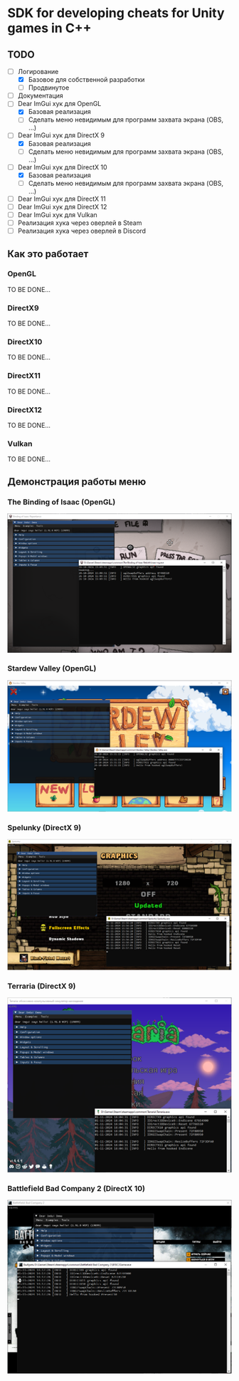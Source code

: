 # SDK for developing cheats for Unity games in C++

## TODO

- [ ] Логирование
  - [X] Базовое для собственной разработки
  - [ ] Продвинутое
- [ ] Документация
- [ ] Dear ImGui хук для OpenGL
  - [X] Базовая реализация
  - [ ] Сделать меню невидимым для программ захвата экрана (OBS, ...)
- [ ] Dear ImGui хук для DirectX 9
  - [X] Базовая реализация
  - [ ] Сделать меню невидимым для программ захвата экрана (OBS, ...)
- [ ] Dear ImGui хук для DirectX 10
  - [X] Базовая реализация
  - [ ] Сделать меню невидимым для программ захвата экрана (OBS, ...)
- [ ] Dear ImGui хук для DirectX 11
- [ ] Dear ImGui хук для DirectX 12
- [ ] Dear ImGui хук для Vulkan
- [ ] Реализация хука через оверлей в Steam
- [ ] Реализация хука через оверлей в Discord

## Как это работает
### OpenGL
TO BE DONE...
### DirectX9
TO BE DONE...
### DirectX10
TO BE DONE...
### DirectX11
TO BE DONE...
### DirectX12
TO BE DONE...
### Vulkan
TO BE DONE...

## Демонстрация работы меню
### The Binding of Isaac (OpenGL)
![Alt text](images/Isaac(OpenGL).png)
### Stardew Valley (OpenGL)
![Alt text](images/StardewValley(OpenGL).png)
### Spelunky (DirectX 9)
![Alt text](images/Spelunky(D3D9).png)
### Terraria (DirectX 9)
![Alt text](images/Terraria(D3D9).png)
### Battlefield Bad Company 2 (DirectX 10)
![Alt text](images/BFBC2(D3D10).png)